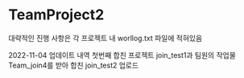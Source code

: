 # TeamProject2

대략적인 진행 사항은 각 프로젝트 내 worllog.txt 파일에 적혀있음

2022-11-04 업데이트 내역
첫번째 합친 프로젝트 join_test1과 
팀원의 작업물 Team_join4를 받아 합친
join_test2 업로드
